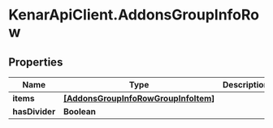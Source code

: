 # KenarApiClient.AddonsGroupInfoRow

## Properties

Name | Type | Description | Notes
------------ | ------------- | ------------- | -------------
**items** | [**[AddonsGroupInfoRowGroupInfoItem]**](AddonsGroupInfoRowGroupInfoItem.md) |  | [optional] 
**hasDivider** | **Boolean** |  | [optional] 


